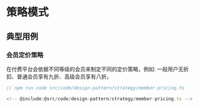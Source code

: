 # 策略模式

## 典型用例

### 会员定价策略

在付费平台会依据不同等级的会员来制定不同的定价策略，例如: 一般用户无折扣、普通会员享有九折、高级会员享有八折。

```ts
// npm run code src/code/design-pattern/strategy/member-pricing.ts

<!-- @include:@src/code/design-pattern/strategy/member-pricing.ts -->
```
